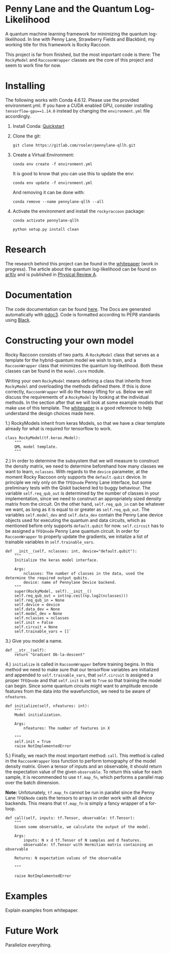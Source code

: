 # Penny Lane and the Quantum Log-Likelihood

A quantum machine learning framework for minimizing the quantum log-likelihood. In line with Penny Lane, 
Strawberry Fields and Blackbird, my working title for this framework is Rocky Raccoon.

This project is far from finished, but the most important code is there: The `RockyModel` and `RaccoonWrapper` classes 
are the core of this project and seem to work fine for now.

# Installing

The following works with Conda 4.6.12. Please use the provided environment.yml. 
If you have a CUDA enabled GPU, consider installing `tensorflow-gpu==1.14.0` instead by 
changing the `environment.yml` file accordingly.

 1. Install Conda: [Quickstart](https://www.digitalocean.com/community/tutorials/how-to-install-anaconda-on-ubuntu-18-04-quickstart)

 2. Clone the git:
 
    `git clone https://gitlab.com/rooler/pennylane-qllh.git`

 3. Create a Virtual Environment:

    `conda env create -f environment.yml`

    It is good to know that you can use this to update the env:

    `conda env update -f environment.yml`

    And removing it can be done with:

    `conda remove --name pennylane-qllh --all`
 4. Activate the environment and install the `rockyraccoon` package:
    
    `conda activate pennylane-qllh`
    
    `python setup.py install clean`


# Research

The research behind this project can be found in the [whitepaper](https://github.com/therooler/pennylane-qllh/blob/master/docs/pennylane_qllh.pdf) (work in progress). 
The article about the quantum log-likelihood can be found on [arXiv](https://arxiv.org/abs/1905.06728) and is 
published in [Physical Review A](http://doi.org/10.1103/PhysRevA.100.020301).

# Documentation

The code documentation can be found [here]( https://therooler.github.io/pennylane-qllh/). The Docs are generated automatically
with [pdoc3](https://pypi.org/project/pdoc3/). Code is formatted according to PEP8 standards using 
[Black](https://black.readthedocs.io/en/stable/).

# Constructing your own model

Rocky Raccoon consists of two parts. A `RockyModel` class that serves as a template for the hybrid-quantum model 
we wish to train, and a `RaccoonWrapper` class that minimizes the quantum log-likelihood. Both these classes 
can be found in the `model.core` module. 

Writing your own `RockyModel` means defining a class that inherits from `RockyModel` and overloading the 
methods defined there. If this is done correctly, `RaccoonWrapper` will do the heavy lifting for us. 
Below we will discuss the requirements of a `RockyModel` by looking at the individual methods. In the section after that
we will look at some example models that make use of this template. The 
[whitepaper](https://github.com/therooler/pennylane-qllh/blob/master/docs/pennylane_qllh.pdf) is a good reference to 
help understand the design choices made here.

 1.) RockyModels inherit from keras Models, so that we have a clear template already for what is required
 for tensorflow to work.

    class RockyModel(tf.keras.Model):
        """
        QML model template.
        """

 2.) In order to determine the subsystem that we will measure to construct the density matrix, we need
 to determine beforehand how many classes we want to learn, `nclasses`. With regards to the `device` parameter,
 at the moment Rocky Raccoon only supports the `default.qubit` device. In principle we rely only on the 
 `TFEQnode` Penny Lane interface, but some preliminary tests with the Qiskit backend led to buggy behaviour.
 The variable `self.req_qub_out` is determined by the number of classes in your implementation, since we need to 
 construct an appropriately sized density matrix from the circuit. On the other hand, `self.req_qub_in` can be whatever 
 we want, as long as it is equal to or greater as `self.req_qub_out`. The variables `self.model_dev` and `self.data_dev` 
 contain the Penny Lane device objects used for executing the quantum and data circuits, which as mentioned before only 
 supports `default.qubit` for now. `self.circuit` has to be assigned a `TFEQnode` Penny Lane quantum circuit. In order
 for `RaccoonWrapper` to properly update the gradients, we initalize a list of trainable variables in `self.trainable_vars`.

    def __init__(self, nclasses: int, device="default.qubit"):
        """
        Initialize the keras model interface.
    
        Args:
            nclasses: The number of classes in the data, used the determine the required output qubits.
            device: name of Pennylane Device backend.
        """
        super(RockyModel, self).__init__()
        self.req_qub_out = int(np.ceil(np.log2(nclasses)))
        self.req_qub_in = None
        self.device = device
        self.data_dev = None
        self.model_dev = None
        self.nclasses = nclasses
        self.init = False
        self.circuit = None
        self.trainable_vars = []`

3.) Give you model a name.

    def __str__(self):
        return "Gradient Ob-la-descent"

4.) `initialize` is called in `RaccoonWrapper` before training begins. In this method we need to make sure that our 
tensorflow variables are initialized and appended to `self.trainable_vars`, that `self.circuit` is assigned a proper `TFEQnode`
and that `self.init` is set to `True` so that training the model can begin. Since some quantum circuits might want to 
amplitude encode features from the data into the wavefunction, we need to be aware of `nfeatures`.

    def initialize(self, nfeatures: int):
        """
        Model initialization.
    
        Args:
            nfeatures: The number of features in X
    
        """
        self.init = True
        raise NotImplementedError


5.) Finally, we reach the most important method: `call`. This method is called in the
`RaccoonWrapper` loss function to perform tomography of the model density matrix. Given 
a tensor of inputs and an observable, it should return the expectation value of the
given `observable`. To return this value for each sample, it is recommended to use
 `tf.map_fn`, which performs a parallel map over the batch dimension. 

**Note:** Unfotunately, `tf.map_fn` cannot be run in parallel since the Penny Lane 
`TFQENode` casts the tensors to arrays in order work with all device backends. This
means that `tf.map_fn` is simply a fancy wrapper of a for-loop. 

    def call(self, inputs: tf.Tensor, observable: tf.Tensor):
        """
        Given some obsersable, we calculate the output of the model.
    
        Args:
            inputs: N x d tf.Tensor of N samples and d features.
            observable: tf.Tensor with Hermitian matrix containing an observable
    
        Returns: N expectation values of the observable
    
        """
    
        raise NotImplementedError

# Examples

Explain examples from whitepaper.

# Future Work

Parallelize everything.
